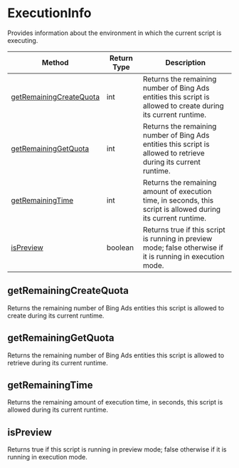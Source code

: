 # ExecutionInfo
Provides information about the environment in which the current script is executing.

|Method|Return Type|Description|
|-|-|-
[getRemainingCreateQuota]("#getremainingcreatequota")|int|Returns the remaining number of Bing Ads entities this script is allowed to create during its current runtime.<br />
[getRemainingGetQuota]("#getremaininggetquota")|int|Returns the remaining number of Bing Ads entities this script is allowed to retrieve during its current runtime.<br />
[getRemainingTime]("#getremainingtime")|int|Returns the remaining amount of execution time, in seconds, this script is allowed during its current runtime.<br />
[isPreview]("#ispreview")|boolean|Returns true if this script is running in preview mode; false otherwise if it is running in execution mode. <br />

## <a name="getremainingcreatequota"></a>getRemainingCreateQuota
Returns the remaining number of Bing Ads entities this script is allowed to create during its current runtime.


## <a name="getremaininggetquota"></a>getRemainingGetQuota
Returns the remaining number of Bing Ads entities this script is allowed to retrieve during its current runtime.


## <a name="getremainingtime"></a>getRemainingTime
Returns the remaining amount of execution time, in seconds, this script is allowed during its current runtime.


## <a name="ispreview"></a>isPreview
Returns true if this script is running in preview mode; false otherwise if it is running in execution mode. 


